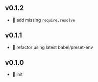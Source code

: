 ## v0.1.2

* 🐞 add missing `require.resolve`

## v0.1.1

* 🐞 refactor using latest babel/preset-env

## v0.1.0

* 🐣 init
